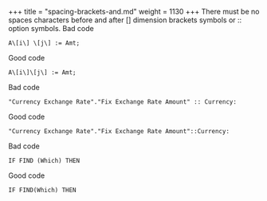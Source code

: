 +++
title = "spacing-brackets-and.md"
weight = 1130
+++
There must be no spaces characters before and after \[\] dimension brackets symbols or :: option symbols.
Bad code

    A\[i\] \[j\] := Amt;  
      
    

Good code

    A\[i\]\[j\] := Amt;  
      
    

Bad code

    "Currency Exchange Rate"."Fix Exchange Rate Amount" :: Currency:  
      
    

Good code

    "Currency Exchange Rate"."Fix Exchange Rate Amount"::Currency:  
      
    

Bad code

    IF FIND (Which) THEN  
      
    

Good code

    IF FIND(Which) THEN
